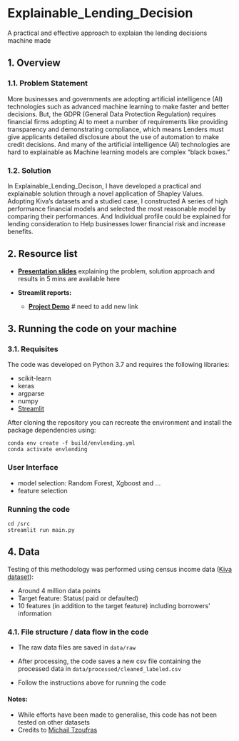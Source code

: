 # Explainable_Lending_Decision

A practical and effective approach to explaian the lending decisions machine made


## 1. Overview

### 1.1. Problem Statement

More businesses and governments are adopting artificial intelligence (AI) technologies such as advanced machine learning to make faster and better decisions. But, the GDPR (General Data Protection Regulation) requires financial firms adopting AI to meet a number of requirements like providing transparency and demonstrating compliance, which means Lenders must give applicants detailed disclosure about the use of automation to make credit decisions. And many of the artificial intelligence (AI) technologies are hard to explainable as Machine learning models are complex “black boxes.”

### 1.2. Solution

In Explainable_Lending_Decison, I have developed a practical and explainable solution through a novel application of Shapley Values.  Adopting Kiva’s datasets and a studied case, I constructed A series of high performance financial models and selected the most reasonable model by comparing their performances. And Individual profile could be explained for lending consideration to Help businesses lower financial risk and increase benefits.

## 2. Resource list

- [**Presentation slides**](bit.ly/explainable_ff_slides) explaining the problem, solution approach and results in 5 mins are available here
- **Streamlit reports:**

  - [**Project Demo**](https://share.streamlit.io/0.36.0-2Qf24/index.html?id=JDjgoPh55HrSxbKvpthCj2M) # need to add new link

## 3. Running the code on your machine

### 3.1. Requisites

The code was developed on Python 3.7 and requires the following libraries:

- scikit-learn
- keras
- argparse
- numpy
- [Streamlit](https://streamlit.io/secret/docs/index.html)

After cloning the repository you can recreate the environment and install the package dependencies using:

```
conda env create -f build/envlending.yml
conda activate envlending
```

### User Interface
- model selection: Random Forest, Xgboost and  ...
- feature selection

### Running the code
```
cd /src
streamlit run main.py
```

## 4. Data

Testing of this methodology was performed using census income data ([Kiva dataset](https://bigml.com/user/ashikiar/gallery/dataset/52290c30035d0729c1004566)):
- Around 4 million data points
- Target feature: Status( paid or defaulted)
- 10 features (in addition to the target feature) including borrowers’ information


### 4.1. File structure / data flow in the code

- The raw data files are saved in ```data/raw```

- After processing, the code saves a new csv file containing the processed data in ```data/processed/cleaned_labeled.csv```
- Follow the instructions above for running the code


#### Notes:

- While efforts have been made to generalise, this code has not been tested on other datasets
- Credits to [Michail Tzoufras](https://github.com/michail-tzoufras/LendingAtlas)
